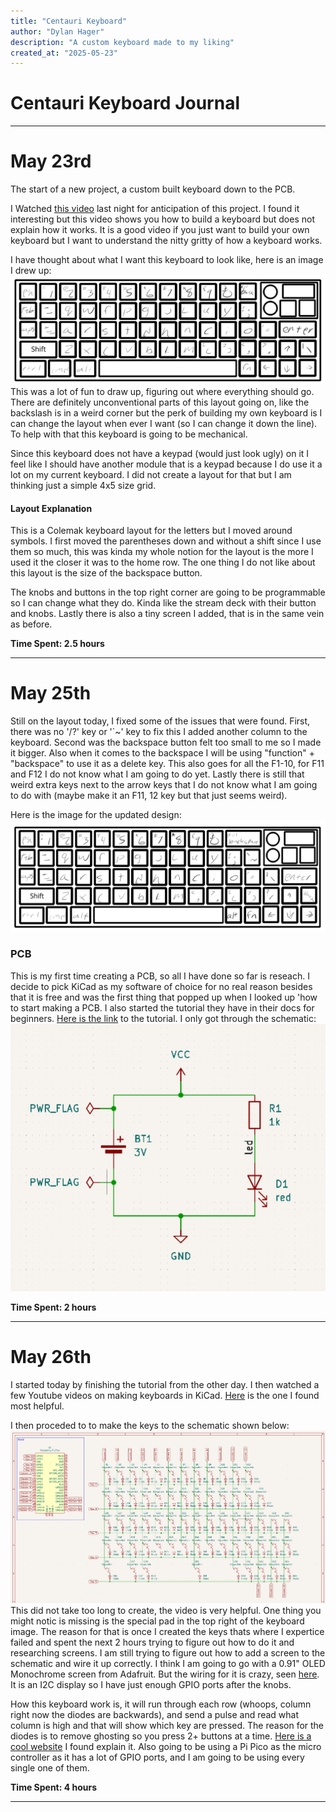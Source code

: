 ```yaml
---
title: "Centauri Keyboard"
author: "Dylan Hager"
description: "A custom keyboard made to my liking"
created_at: "2025-05-23"
---
```

# Centauri Keyboard Journal
---
# May 23rd
The start of a new project, a custom built keyboard down to the PCB.

I Watched [this video](https://youtu.be/7UXsD7nSfDY?si=mTEns_m9Yz2wHLTt) last night for anticipation of this project. I found it interesting but this video shows you how to build a keyboard but does not explain how it works. It is a good video if you just want to build your own keyboard but I want to understand the nitty gritty of how a keyboard works.

I have thought about what I want this keyboard to look like, here is an image I drew up:
![Image of Keyboard](<Journal Images/Keyboard.png>)
This was a lot of fun to draw up, figuring out where everything should go. There are definitely unconventional parts of this layout going on, like the backslash is in a weird corner but the perk of building my own keyboard is I can change the layout when ever I want (so I can change it down the line). To help with that this keyboard is going to be mechanical. 

Since this keyboard does not have a keypad (would just look ugly) on it I feel like I should have another module that is a keypad because I do use it a lot on my current keyboard. I did not create a layout for that but I am thinking just a simple 4x5 size grid.

#### Layout Explanation
This is a Colemak keyboard layout for the letters but I moved around symbols. I first moved the parentheses down and without a shift since I use them so much, this was kinda my whole notion for the layout is the more I used it the closer it was to the home row. The one thing I do not like about this layout is the size of the backspace button.

The knobs and buttons in the top right corner are going to be programmable so I can change what they do. Kinda like the stream deck with their button and knobs. Lastly there is also a tiny screen I added, that is in the same vein as before.

**Time Spent: 2.5 hours**

---
# May 25th
Still on the layout today, I fixed some of the issues that were found. First, there was no '/?' key or '`~' key to fix this I added another column to the keyboard. Second was the backspace button felt too small to me so I made it bigger. Also when it comes to the backspace I will be using "function" + "backspace" to use it as a delete key. This also goes for all the F1-10, for F11 and F12 I do not know what I am going to do yet. Lastly there is still that weird extra keys next to the arrow keys that I do not know what I am going to do with (maybe make it an F11, 12 key but that just seems weird).

Here is the image for the updated design:
![design is here](<Journal Images/Keyboard2.0.png>)

### PCB
This is my first time creating a PCB, so all I have done so far is reseach. I decide to pick KiCad as my software of choice for no real reason besides that it is free and was the first thing that popped up when I looked up 'how to start making a PCB. I also started the tutorial they have in their docs for beginners. [Here is the link](https://docs.kicad.org/9.0/en/getting_started_in_kicad/getting_started_in_kicad.html) to the tutorial. I only got through the schematic:
![schematic](<Journal Images/LearningSchematic.png>)

**Time Spent: 2 hours**

---
# May 26th
I started today by finishing the tutorial from the other day. I then watched a few Youtube videos on making keyboards in KiCad. [Here](https://www.youtube.com/watch?v=8WXpGTIbxlQ&list=PLBD2IS_t_iWZDMdG_ZF57x9Ebm3kxKqxF&index=3) is the one I found most helpful.

I then proceded to to make the keys to the schematic shown below:\
![Schematic Image so far](<Journal Images/SchematicDay1.png>)
This did not take too long to create, the video is very helpful. One thing you might notic is missing is the special pad in the top right of the keyboard image. The reason for that is once I created the keys thats where I expertice failed and spent the next 2 hours trying to figure out how to do it and researching screens. I am still trying to figure out how to add a screen to the schematic and wire it up correctly. I think I am going to go with a 0.91" OLED Monochrome screen from Adafruit. But the wiring for it is crazy, seen [here](https://cdn-learn.adafruit.com/assets/assets/000/036/258/original/lcds___displays_schem.png?1475774124). It is an I2C display so I have just enough GPIO ports after the knobs.

How this keyboard work is, it will run through each row (whoops, column right now the diodes are backwards), and send a pulse and read what column is high and that will show which key are pressed. The reason for the diodes is to remove ghosting so you press 2+ buttons at a time. [Here is a cool website](https://pcbheaven.com/wikipages/How_Key_Matrices_Works/) I found explain it. Also going to be using a Pi Pico as the micro controller as it has a lot of GPIO ports, and I am going to be using every single one of them. 

**Time Spent: 4 hours**

---